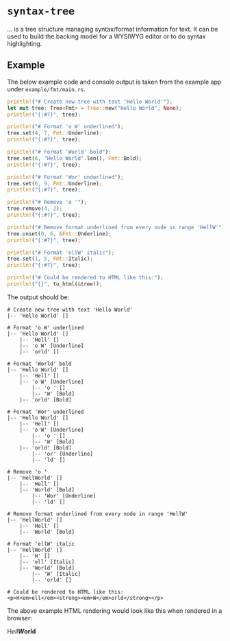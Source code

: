 # `syntax-tree`

... is a tree structure managing syntax/format information for text.
It can be used to build the backing model for a WYSIWYG editor or to do syntax highlighting.

## Example

The below example code and console output is taken from the example app under `example/fmt/main.rs`.

```rust
println!("# Create new tree with text 'Hello World'");
let mut tree: Tree<Fmt> = Tree::new("Hello World", None);
println!("{:#?}", tree);

println!("# Format 'o W' underlined");
tree.set(4, 7, Fmt::Underline);
println!("{:#?}", tree);

println!("# Format 'World' bold");
tree.set(6, "Hello World".len(), Fmt::Bold);
println!("{:#?}", tree);

println!("# Format 'Wor' underlined");
tree.set(6, 9, Fmt::Underline);
println!("{:#?}", tree);

println!("# Remove 'o '");
tree.remove(4, 2);
println!("{:#?}", tree);

println!("# Remove format underlined from every node in range 'HellW'");
tree.unset(0, 6, &Fmt::Underline);
println!("{:#?}", tree);

println!("# Format 'ellW' italic");
tree.set(1, 5, Fmt::Italic);
println!("{:#?}", tree);

println!("# Could be rendered to HTML like this:");
println!("{}", to_html(&tree));
```

The output should be:

```
# Create new tree with text 'Hello World'
|-- 'Hello World' []

# Format 'o W' underlined
|-- 'Hello World' []
    |-- 'Hell' []
    |-- 'o W' [Underline]
    |-- 'orld' []

# Format 'World' bold
|-- 'Hello World' []
    |-- 'Hell' []
    |-- 'o W' [Underline]
        |-- 'o ' []
        |-- 'W' [Bold]
    |-- 'orld' [Bold]

# Format 'Wor' underlined
|-- 'Hello World' []
    |-- 'Hell' []
    |-- 'o W' [Underline]
        |-- 'o ' []
        |-- 'W' [Bold]
    |-- 'orld' [Bold]
        |-- 'or' [Underline]
        |-- 'ld' []

# Remove 'o '
|-- 'HellWorld' []
    |-- 'Hell' []
    |-- 'World' [Bold]
        |-- 'Wor' [Underline]
        |-- 'ld' []

# Remove format underlined from every node in range 'HellW'
|-- 'HellWorld' []
    |-- 'Hell' []
    |-- 'World' [Bold]

# Format 'ellW' italic
|-- 'HellWorld' []
    |-- 'H' []
    |-- 'ell' [Italic]
    |-- 'World' [Bold]
        |-- 'W' [Italic]
        |-- 'orld' []

# Could be rendered to HTML like this:
<p>H<em>ell</em><strong><em>W</em>orld</strong></p>
```

The above example HTML rendering would look like this when rendered in a browser:

<p>H<em>ell</em><strong><em>W</em>orld</strong></p>
